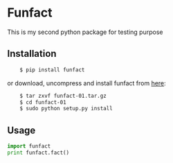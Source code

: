 # Funfact
This is my second python package for testing purpose


Installation
------------

```Bash
    $ pip install funfact
```
or download, uncompress and install funfact from [here](https://pypi.python.org/pypi/funfact):

```Bash
    $ tar zxvf funfact-01.tar.gz
    $ cd funfact-01
    $ sudo python setup.py install
```
Usage
---------------
```Python
import funfact
print funfact.fact()
```
